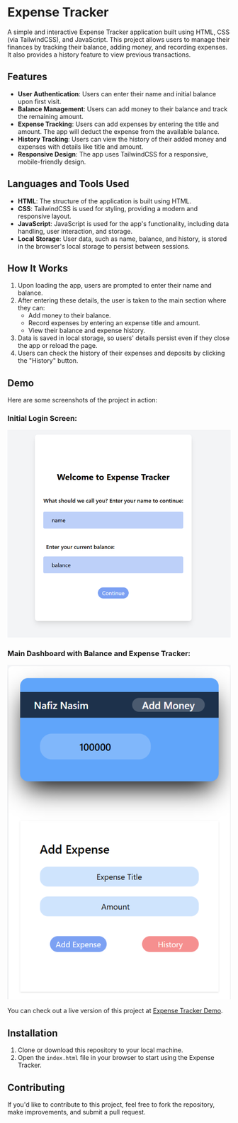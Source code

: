 # Expense Tracker

A simple and interactive Expense Tracker application built using HTML, CSS (via TailwindCSS), and JavaScript. This project allows users to manage their finances by tracking their balance, adding money, and recording expenses. It also provides a history feature to view previous transactions.

## Features

- **User Authentication**: Users can enter their name and initial balance upon first visit.
- **Balance Management**: Users can add money to their balance and track the remaining amount.
- **Expense Tracking**: Users can add expenses by entering the title and amount. The app will deduct the expense from the available balance.
- **History Tracking**: Users can view the history of their added money and expenses with details like title and amount.
- **Responsive Design**: The app uses TailwindCSS for a responsive, mobile-friendly design.

## Languages and Tools Used

- **HTML**: The structure of the application is built using HTML.
- **CSS**: TailwindCSS is used for styling, providing a modern and responsive layout.
- **JavaScript**: JavaScript is used for the app's functionality, including data handling, user interaction, and storage.
- **Local Storage**: User data, such as name, balance, and history, is stored in the browser's local storage to persist between sessions.

## How It Works

1. Upon loading the app, users are prompted to enter their name and balance.
2. After entering these details, the user is taken to the main section where they can:
   - Add money to their balance.
   - Record expenses by entering an expense title and amount.
   - View their balance and expense history.
3. Data is saved in local storage, so users' details persist even if they close the app or reload the page.
4. Users can check the history of their expenses and deposits by clicking the "History" button.

## Demo

Here are some screenshots of the project in action:

### Initial Login Screen:
![Initial Screen](https://github.com/Nafiz-Nasim/Expense-Tracker/blob/main/Screenshot%202025-06-16%20210504.png)

### Main Dashboard with Balance and Expense Tracker:
![Main Dashboard](https://github.com/Nafiz-Nasim/Expense-Tracker/blob/main/Screenshot%202025-06-16%20210544.png)

You can check out a live version of this project at [Expense Tracker Demo](https://incomparable-paletas-fcb359.netlify.app/).

## Installation

1. Clone or download this repository to your local machine.
2. Open the `index.html` file in your browser to start using the Expense Tracker.

## Contributing

If you'd like to contribute to this project, feel free to fork the repository, make improvements, and submit a pull request.

